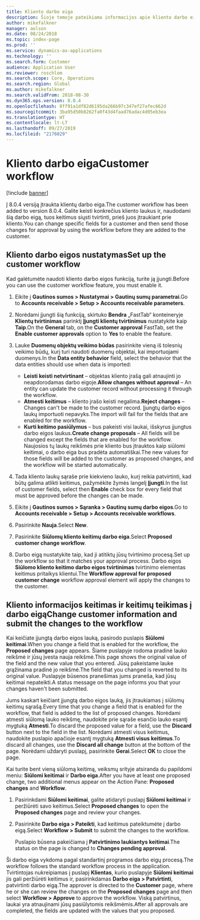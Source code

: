 ```yaml
---
title: Kliento darbo eiga
description: Šioje temoje pateikiama informacijos apie kliento darbo eigą. Galite keisti konkrečius kliento laukus ir, naudodami šią darbo eigą, tuos keitimus siųsti tvirtinti, prieš juos įtraukiant prie kliento.
author: mikefalkner
manager: aolson
ms.date: 08/24/2018
ms.topic: index-page
ms.prod: ''
ms.service: dynamics-ax-applications
ms.technology: ''
ms.search.form: Customer
audience: Application User
ms.reviewer: roschlom
ms.search.scope: Core, Operations
ms.search.region: Global
ms.author: mikefalkner
ms.search.validFrom: 2018-08-30
ms.dyn365.ops.version: 8.0.4
ms.openlocfilehash: 8ff91a1df82d6195da266b97c347ef27afec662d
ms.sourcegitcommit: 3ba95d50b8262fa0f43d4faad76adac4d05eb3ea
ms.translationtype: HT
ms.contentlocale: lt-LT
ms.lasthandoff: 09/27/2019
ms.locfileid: "2176029"
---
```

# <a name="customer-workflow"></a><span data-ttu-id="07b08-104">Kliento darbo eiga</span><span class="sxs-lookup"><span data-stu-id="07b08-104">Customer workflow</span></span>

[!include [banner](../includes/banner.md)]

<span data-ttu-id="07b08-105">Į 8.0.4 versiją įtraukta klientų darbo eiga.</span><span class="sxs-lookup"><span data-stu-id="07b08-105">The customer workflow has been added to version 8.0.4.</span></span> <span data-ttu-id="07b08-106">Galite keisti konkrečius kliento laukus ir, naudodami šią darbo eigą, tuos keitimus siųsti tvirtinti, prieš juos įtraukiant prie kliento.</span><span class="sxs-lookup"><span data-stu-id="07b08-106">You can change specific fields for a customer and then send those changes for approval by using the workflow before they are added to the customer.</span></span>

## <a name="set-up-the-customer-workflow"></a><span data-ttu-id="07b08-107">Kliento darbo eigos nustatymas</span><span class="sxs-lookup"><span data-stu-id="07b08-107">Set up the customer workflow</span></span>

<span data-ttu-id="07b08-108">Kad galėtumėte naudoti kliento darbo eigos funkciją, turite ją įjungti.</span><span class="sxs-lookup"><span data-stu-id="07b08-108">Before you can use the customer workflow feature, you must enable it.</span></span>

1. <span data-ttu-id="07b08-109">Eikite į **Gautinos sumos \> Nustatymai \> Gautinų sumų parametrai**.</span><span class="sxs-lookup"><span data-stu-id="07b08-109">Go to **Accounts receivable \> Setup \> Accounts receivable parameters**.</span></span>
2. <span data-ttu-id="07b08-110">Norėdami įjungti šią funkciją, skirtuko **Bendra** „FastTab“ konteineryje **Klientų tvirtinimas** parinktį **Įjungti klientų tvirtinimus** nustatykite kaip **Taip**.</span><span class="sxs-lookup"><span data-stu-id="07b08-110">On the **General** tab, on the **Customer approval** FastTab, set the **Enable customer approvals** option to **Yes** to enable the feature.</span></span>
3. <span data-ttu-id="07b08-111">Lauke **Duomenų objektų veikimo būdas** pasirinkite vieną iš tolesnių veikimo būdų, kurį turi naudoti duomenų objektai, kai importuojami duomenys.</span><span class="sxs-lookup"><span data-stu-id="07b08-111">In the **Data entity behavior** field, select the behavior that the data entities should use when data is imported:</span></span>

    - <span data-ttu-id="07b08-112">**Leisti keisti netvirtinant** – objektas kliento įrašą gali atnaujinti jo neapdorodamas darbo eigoje.</span><span class="sxs-lookup"><span data-stu-id="07b08-112">**Allow changes without approval** – An entity can update the customer record without processing it through the workflow.</span></span>
    - <span data-ttu-id="07b08-113">**Atmesti keitimus** – kliento įrašo keisti negalima.</span><span class="sxs-lookup"><span data-stu-id="07b08-113">**Reject changes** – Changes can't be made to the customer record.</span></span> <span data-ttu-id="07b08-114">Įjungtų darbo eigos laukų importuoti nepavyks.</span><span class="sxs-lookup"><span data-stu-id="07b08-114">The import will fail for the fields that are enabled for the workflow.</span></span>
    - <span data-ttu-id="07b08-115">**Kurti keitimo pasiūlymus** – bus pakeisti visi laukai, išskyrus įjungtus darbo eigos laukus.</span><span class="sxs-lookup"><span data-stu-id="07b08-115">**Create change proposals** – All fields will be changed except the fields that are enabled for the workflow.</span></span> <span data-ttu-id="07b08-116">Naujosios tų laukų reikšmės prie kliento bus įtrauktos kaip siūlomi keitimai, o darbo eiga bus pradėta automatiškai.</span><span class="sxs-lookup"><span data-stu-id="07b08-116">The new values for those fields will be added to the customer as proposed changes, and the workflow will be started automatically.</span></span>

4. <span data-ttu-id="07b08-117">Tada kliento laukų sąraše prie kiekvieno lauko, kurį reikia patvirtinti, kad būtų galima atlikti keitimus, pažymėkite žymės langelį **Įjungti**.</span><span class="sxs-lookup"><span data-stu-id="07b08-117">In the list of customer fields, select then **Enable** check box for every field that must be approved before the changes can be made.</span></span>
5. <span data-ttu-id="07b08-118">Eikite į **Gautinos sumos \> Sąranka \> Gautinų sumų darbo eigos**.</span><span class="sxs-lookup"><span data-stu-id="07b08-118">Go to **Accounts receivable \> Setup \> Accounts receivable workflows**.</span></span>
6. <span data-ttu-id="07b08-119">Pasirinkite **Nauja**.</span><span class="sxs-lookup"><span data-stu-id="07b08-119">Select **New**.</span></span>
7. <span data-ttu-id="07b08-120">Pasirinkite **Siūlomų kliento keitimų darbo eiga**.</span><span class="sxs-lookup"><span data-stu-id="07b08-120">Select **Proposed customer change workflow**.</span></span> 
8. <span data-ttu-id="07b08-121">Darbo eigą nustatykite taip, kad ji atitiktų jūsų tvirtinimo procesą.</span><span class="sxs-lookup"><span data-stu-id="07b08-121">Set up the workflow so that it matches your approval process.</span></span> <span data-ttu-id="07b08-122">Darbo eigos **Siūlomo kliento keitimo darbo eigos tvirtinimas** tvirtinimo elementas keitimus pritaikys klientui.</span><span class="sxs-lookup"><span data-stu-id="07b08-122">The **Workflow approval for proposed customer change** workflow approval element will apply the changes to the customer.</span></span>

## <a name="change-customer-information-and-submit-the-changes-to-the-workflow"></a><span data-ttu-id="07b08-123">Kliento informacijos keitimas ir keitimų teikimas į darbo eigą</span><span class="sxs-lookup"><span data-stu-id="07b08-123">Change customer information and submit the changes to the workflow</span></span>

<span data-ttu-id="07b08-124">Kai keičiate įjungtą darbo eigos lauką, pasirodo puslapis **Siūlomi keitimai**.</span><span class="sxs-lookup"><span data-stu-id="07b08-124">When you change a field that is enabled for the workflow, the **Proposed changes** page appears.</span></span> <span data-ttu-id="07b08-125">Šiame puslapyje rodoma pradinė lauko reikšmė ir jūsų įvesta nauja reikšmė.</span><span class="sxs-lookup"><span data-stu-id="07b08-125">This page shows the original value of the field and the new value that you entered.</span></span> <span data-ttu-id="07b08-126">Jūsų pakeistame lauke grąžinama pradinė jo reikšmė.</span><span class="sxs-lookup"><span data-stu-id="07b08-126">The field that you changed is reverted to its original value.</span></span> <span data-ttu-id="07b08-127">Puslapyje būsenos pranešimas jums praneša, kad jūsų keitimai nepateikti.</span><span class="sxs-lookup"><span data-stu-id="07b08-127">A status message on the page informs you that your changes haven't been submitted.</span></span>

<span data-ttu-id="07b08-128">Jums kaskart keičiant įjungtą darbo eigos lauką, jis įtraukiamas į siūlomų keitimų sąrašą.</span><span class="sxs-lookup"><span data-stu-id="07b08-128">Every time that you change a field that is enabled for the workflow, that field is added to the list of proposed changes.</span></span> <span data-ttu-id="07b08-129">Norėdami atmesti siūlomą lauko reikšmę, naudokite prie sąraše esančio lauko esantį mygtuką **Atmesti**.</span><span class="sxs-lookup"><span data-stu-id="07b08-129">To discard the proposed value for a field, use the **Discard** button next to the field in the list.</span></span> <span data-ttu-id="07b08-130">Norėdami atmesti visus keitimus, naudokite puslapio apačioje esantį mygtuką **Atmesti visus keitimus**.</span><span class="sxs-lookup"><span data-stu-id="07b08-130">To discard all changes, use the **Discard all change** button at the bottom of the page.</span></span> <span data-ttu-id="07b08-131">Norėdami uždaryti puslapį, pasirinkite **Gerai**.</span><span class="sxs-lookup"><span data-stu-id="07b08-131">Select **OK** to close the page.</span></span>

<span data-ttu-id="07b08-132">Kai turite bent vieną siūlomą keitimą, veiksmų srityje atsiranda du papildomi meniu: **Siūlomi keitimai** ir **Darbo eiga**.</span><span class="sxs-lookup"><span data-stu-id="07b08-132">After you have at least one proposed change, two additional menus appear on the Action Pane: **Proposed changes** and **Workflow**.</span></span>

1. <span data-ttu-id="07b08-133">Pasirinkdami **Siūlomi keitimai**, galite atidaryti puslapį **Siūlomi keitimai** ir peržiūrėti savo keitimus.</span><span class="sxs-lookup"><span data-stu-id="07b08-133">Select **Proposed changes** to open the **Proposed changes** page and review your changes.</span></span>
2. <span data-ttu-id="07b08-134">Pasirinkite **Darbo eiga \> Pateikti**, kad keitimus pateiktumėte į darbo eigą.</span><span class="sxs-lookup"><span data-stu-id="07b08-134">Select **Workflow \> Submit** to submit the changes to the workflow.</span></span>

    <span data-ttu-id="07b08-135">Puslapio būsena pakeičiama į **Patvirtinimo laukiantys keitimai**.</span><span class="sxs-lookup"><span data-stu-id="07b08-135">The status on the page is changed to **Changes pending approval**.</span></span>

<span data-ttu-id="07b08-136">Ši darbo eiga vykdoma pagal standartinį programos darbo eigų procesą.</span><span class="sxs-lookup"><span data-stu-id="07b08-136">The workflow follows the standard workflow process in the application.</span></span> <span data-ttu-id="07b08-137">Tvirtintojas nukreipiamas į puslapį **Klientas**, kurio puslapyje **Siūlomi keitimai** jis gali peržiūrėti keitimus ir, pasirinkdamas **Darbo eiga \> Patvirtinti**, patvirtinti darbo eigą.</span><span class="sxs-lookup"><span data-stu-id="07b08-137">The approver is directed to the **Customer** page, where he or she can review the changes on the **Proposed changes** page and then select **Workflow \> Approve** to approve the workflow.</span></span> <span data-ttu-id="07b08-138">Viską patvirtinus, laukai yra atnaujinami jūsų pasiūlytomis reikšmėmis.</span><span class="sxs-lookup"><span data-stu-id="07b08-138">After all approvals are completed, the fields are updated with the values that you proposed.</span></span>
